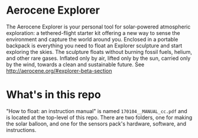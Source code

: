 # Aerocene Explorer
The Aerocene Explorer is your personal tool for solar-powered atmospheric exploration: a tethered-flight starter kit offering a new way to sense the environment and capture the world around you. Enclosed in a portable backpack is everything you need to float an Explorer sculpture and start exploring the skies. The sculpture floats without burning fossil fuels, helium, and other rare gases. Inflated only by air, lifted only by the sun, carried only by the wind, towards a clean and sustainable future. See http://aerocene.org/#explorer-beta-section

# What's in this repo
"How to float: an instruction manual" is named `170104__MANUAL_cc.pdf` and is located at the top-level of this repo. There are two folders, one for making the solar balloon, and one for the sensors pack's hardware, software, and instructions. 
